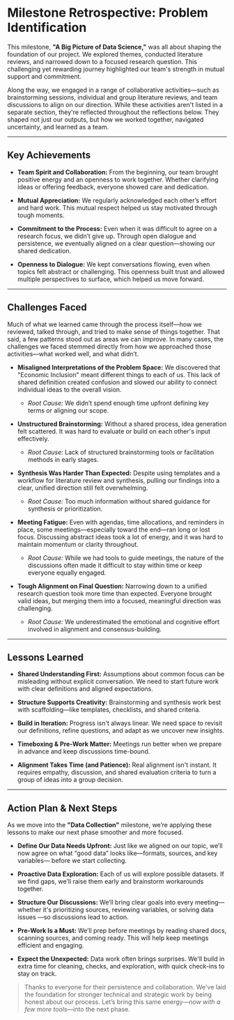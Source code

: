# Milestone Retrospective: Problem Identification

This milestone, **"A Big Picture of Data Science,"** was all about shaping the
foundation of our project. We explored themes, conducted literature reviews,
and narrowed down to a focused research question. This challenging yet
rewarding journey highlighted our team's strength in mutual support and
commitment.

Along the way, we engaged in a range of collaborative activities—such as
brainstorming sessions, individual and group literature reviews, and team
discussions to align on our direction. While these activities aren't listed in
a separate section, they're reflected throughout the reflections below. They
shaped not just our outputs, but how we worked together, navigated uncertainty,
and learned as a team.

---

## Key Achievements

- **Team Spirit and Collaboration:** From the beginning, our team brought
  positive energy and an openness to work together. Whether clarifying ideas or
  offering feedback, everyone showed care and dedication.

- **Mutual Appreciation:** We regularly acknowledged each other’s effort and
  hard work. This mutual respect helped us stay motivated through tough moments.

- **Commitment to the Process:** Even when it was difficult to agree on a
  research focus, we didn’t give up. Through open dialogue and persistence, we
  eventually aligned on a clear question—showing our shared dedication.

- **Openness to Dialogue:** We kept conversations flowing, even when topics
  felt abstract or challenging. This openness built trust and allowed multiple
  perspectives to surface, which helped us move forward.

---

## Challenges Faced

Much of what we learned came through the process itself—how we reviewed,
talked through, and tried to make sense of things together. That said, a few
patterns stood out as areas we can improve. In many cases, the challenges we
faced stemmed directly from how we approached those activities—what worked
well, and what didn’t.

- **Misaligned Interpretations of the Problem Space:** We discovered that
  "Economic Inclusion" meant different things to each of us. This lack of shared
  definition created confusion and slowed our ability to connect individual ideas
  to the overall vision.
  - *Root Cause:* We didn’t spend enough time upfront defining key terms or
  aligning our scope.

- **Unstructured Brainstorming:** Without a shared process, idea generation felt
  scattered. It was hard to evaluate or build on each other's input effectively.
  - *Root Cause:* Lack of structured brainstorming tools or facilitation methods
  in early stages.

- **Synthesis Was Harder Than Expected:** Despite using templates and a workflow
for literature review and synthesis, pulling our findings into a clear, unified
direction still felt overwhelming.  
  - *Root Cause:* Too much information without shared guidance for synthesis or
  prioritization.

- **Meeting Fatigue:** Even with agendas, time allocations, and reminders in
  place, some meetings—especially toward the end—ran long or lost focus.
  Discussing abstract ideas took a lot of energy, and it was hard to maintain
  momentum or clarity throughout.  
  - *Root Cause:* While we had tools to guide meetings, the nature of the
  discussions often made it difficult to stay within time or keep everyone
  equally engaged.

- **Tough Alignment on Final Question:** Narrowing down to a unified research
  question took more time than expected. Everyone brought valid ideas, but
  merging them into a focused, meaningful direction was challenging.  
  - *Root Cause:* We underestimated the emotional and cognitive effort involved
  in alignment and consensus-building.

---

## Lessons Learned

- **Shared Understanding First:** Assumptions about common focus can be
  misleading without explicit conversation. We need to start future work with
  clear definitions and aligned expectations.

- **Structure Supports Creativity:** Brainstorming and synthesis work best with
  scaffolding—like templates, checklists, and shared criteria.

- **Build in Iteration:** Progress isn't always linear. We need space to revisit
  our definitions, refine questions, and adapt as we uncover new insights.

- **Timeboxing & Pre-Work Matter:** Meetings run better when we prepare in
  advance and keep discussions time-bound.

- **Alignment Takes Time (and Patience):** Real alignment isn't instant. It
  requires empathy, discussion, and shared evaluation criteria to turn a group
  of ideas into a group decision.

---

## Action Plan & Next Steps

As we move into the **"Data Collection"** milestone, we’re applying these
lessons to make our next phase smoother and more focused.

- **Define Our Data Needs Upfront:** Just like we aligned on our topic, we’ll
  now agree on what “good data” looks like—formats, sources, and key variables—
  before we start collecting.

- **Proactive Data Exploration:** Each of us will explore possible datasets. If
  we find gaps, we’ll raise them early and brainstorm workarounds together.

- **Structure Our Discussions:** We’ll bring clear goals into every meeting—
  whether it's prioritizing sources, reviewing variables, or solving data issues
  —so discussions lead to action.

- **Pre-Work Is a Must:** We’ll prep before meetings by reading shared docs,
  scanning sources, and coming ready. This will help keep meetings efficient and
  engaging.

- **Expect the Unexpected:** Data work often brings surprises. We'll build in
  extra time for cleaning, checks, and exploration, with quick check-ins to stay
  on track.

> Thanks to everyone for their persistence and collaboration. We've laid the
> foundation for stronger technical and strategic work by being honest about our
> process. Let’s bring this same energy—*now with a few more tools*—into the next
> phase.
